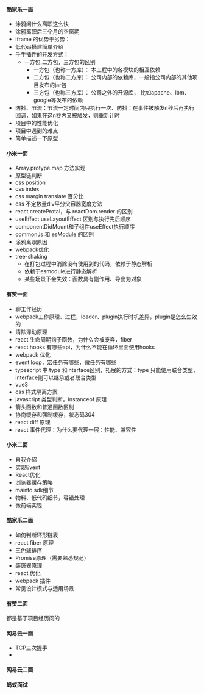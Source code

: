 #### 酷家乐一面
- 涂鸦问什么离职这么快
- 涂鸦离职后三个月的空窗期
- iframe 的优势于劣势：
- 低代码搭建简单介绍
- 千牛插件的开发方式：
    - 一方包,二方包，三方包的区别
        - 一方包（也称一方库）： 本工程中的各模块的相互依赖
        - 二方包（也称二方库）： 公司内部的依赖库，一般指公司内部的其他项目发布的jar包
        - 三方包（也称三方库）： 公司之外的开源库， 比如apache、ibm、google等发布的依赖
- 防抖、节流：节流一定时间内只执行一次、防抖：在事件被触发n秒后再执行回调，如果在这n秒内又被触发，则重新计时
- 项目中的性能优化
- 项目中遇到的难点
- 简单描述一下原型

#### 小米一面
- Array.protype.map 方法实现
- 原型链判断
- css position
- css index
- css margin translate 百分比
- css 不定数量div平分父容器宽度方法
- react createProtal，与  reactDom.render 的区别
- useEffect useLayoutEffect 区别与执行先后顺序
- componentDidMount和子组件useEffect执行顺序
- commonJs 和 esModule 的区别
- 涂鸦离职原因
- webpack优化
- tree-shaking
    - 在打包过程中消除没有使用到的代码，依赖于静态解析
    - 依赖于esmodule进行静态解析
    - 某些场景下会失效：函数具有副作用、导出为对象

#### 有赞一面

- 聊工作经历
- webpack工作原理、过程，loader、plugin执行时机差异，plugin是怎么生效的
- 清除浮动原理
- react 生命周期钩子函数，为什么会被废弃，fiber
- react hooks 有哪些api，为什么不能在循环里面使用hooks
- webpack 优化
- event loop，宏任务有哪些，微任务有哪些
- typescript 中 type 和interface区别，拓展的方式：type 只能使用联合类型，interface则可以继承或者联合类型
- vue3
- css 样式隔离方案
- javascript 类型判断，instanceof 原理
- 箭头函数和普通函数区别
- 协商缓存和强制缓存，状态码304
- react diff 原理
- react 事件代理：为什么要代理一层：性能、兼容性

#### 小米二面

- 自我介绍
- 实现Event
- React优化
- 浏览器缓存策略
- mainto sdk细节
- 物料、低代码细节，容错处理
- 微前端实现

#### 酷家乐二面

- 如何判断环形链表
- react fiber 原理
- 三色球排序
- Promise原理（需要熟悉规范）
- 装饰器原理
- react 优化
- webpack 插件
- 常见设计模式与适用场景

#### 有赞二面

都是基于项目经历问的

#### 网易云一面
- TCP三次握手
- 

#### 网易云二面


#### 蚂蚁面试
